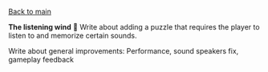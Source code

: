 [Back to main](index.html)

**The listening wind** 💨
Write about adding a puzzle that requires the player to listen to and memorize certain sounds.

Write about general improvements: Performance, sound speakers fix, gameplay feedback